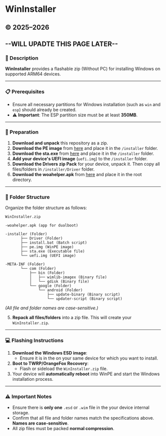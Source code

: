 # WinInstaller
© 2025–2026
--
## --WILL UPADTE THIS PAGE LATER-- 

### 📄 Description

**WinInstaller** provides a flashable zip (Without PC) for installing Windows on supported ARM64 devices.

---

### 📋 Prerequisites

- Ensure all necessary partitions for Windows installation (such as `win` and `esp`) should already be created.
- ⚠️ **Important**: The ESP partition size must be at least **350MB**.

---

### 🔧 Preparation

1. **Download and unpack** this repository as a zip.
2. **Download the PE image** from [here](https://github.com/Kumar-Jy/WinInstaller/releases/download/WinPE/pe.img) and place it in the  `/installer` folder.
3. **Download the sta.exe** from [here](https://raw.githubusercontent.com/n00b69/woa-helper/refs/heads/main/app/src/main/assets/sta.exe) and place it in the  `/installer` folder.
4. **Add your device's UEFI image** (`uefi.img`) to the `/installer` folder.
5. **Download the Drivers zip Pack** for your device, unpack it. Then copy all files/folders in `/installer/Driver` folder.
6. **Download the woahelper.apk** from [here](https://github.com/n00b69/woa-helper/releases/tag/APK) and place it in the root directory.

---

### 📂 Folder Structure

Organize the folder structure as follows:

```plaintext
WinInstaller.zip

-woahelper.apk (app for dualboot)

-installer (Folder)
       ├── Driver (Folder)
       ├── install.bat (Batch script)
       ├── pe.img (WinPE image)
       ├── sta.exe (Executable file)
       └── uefi.img (UEFI image)

-META-INF (Folder)
       └── com (Folder)
           ├── bin (Folder)
           │   ├── wimlib-imagex (Binary file)
           │   └── gdisk (Binary file)
           └── google (Folder)
               └── android (Folder)
                   ├── update-binary (Binary script)
                   └── updater-script (Binary script)
```

*(All file and folder names are case-sensitive.)*

5. **Repack all files/folders** into a zip file. This will create your `WinInstaller.zip`.

---

### 💻 Flashing Instructions

1. **Download the Windows ESD image**:
   - Ensure it is in the on your same device for which you want to install.
2. **Boot to TWRP/OrangeFox Recovery**:
   - Flash or sideload the `WinInstaller.zip` file.
3. Your device will **automatically reboot** into WinPE and start the Windows installation process.

---

### ⚠️ Important Notes

- Ensure there is **only one** `.esd` or `.wim` file in the your device internal storage.
- Confirm that all file and folder names match the specifications above. **Names are case-sensitive**.
- All zip files must be packed **normal compression**.

